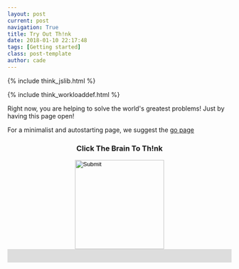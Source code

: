```yaml
---
layout: post
current: post
navigation: True
title: Try Out Th!nk
date: 2018-01-10 22:17:48
tags: [Getting started]
class: post-template
author: cade
---
```


{% include think_jslib.html %}

{% include think_workloaddef.html %}



Right now, you are helping to solve the world's greatest problems! Just by having this page open!

For a minimalist and autostarting page, we suggest the [go page]({{site.myurl}}go)


<script>

var database = firebase.database();
var connected_ref = database.ref("connected_users/");

var my_ref = connected_ref.push();

google.charts.setOnLoadCallback(init_chart);

var chart_isinit = false;

var is_working = false;




var my_largest_prime = -1;

var primesfound_chart = {};

var primesfound_data = {};

var connected_chart = {};

var connected_data = {};


var primesfound_options = {
    hAxis: {
        title: 'Time',
        viewWindow: {
            min: new Date(),
            max: new Date()
        },
    },
    vAxis: {
        title: 'Primes Found By Th!nk',
        viewWindow: {
            min: 0
        }
    },
   // curveType: 'function'
};

var connected_options = {
    hAxis: {
        title: 'Time',
        viewWindow: {
            min: new Date(),
            max: new Date()
        },
    },
    vAxis: {
        title: 'Th!nk Users Connected',
        viewWindow: {
            min: 0
        }
    },
   // curveType: 'function'
};

function init_chart() {
    chart_isinit = true;

    primesfound_chart = new google.visualization.LineChart(document.getElementById('think_primesfound'));

    primesfound_data = new google.visualization.DataTable();
    primesfound_data.addColumn('date', 't');
    primesfound_data.addColumn('number', 'Primes Found');


    connected_chart = new google.visualization.LineChart(document.getElementById('think_connected'));

    connected_data = new google.visualization.DataTable();
    connected_data.addColumn('date', 't');
    connected_data.addColumn('number', 'Users Connected');

    setInterval(update_connected, 1000 * .25);
    setInterval(update_primesfound, 1000 * .25);

}

function update_connected() {
    connected_ref.once('value').then(function (val) {
        var cdate = new Date();
        var ct = 0;
        for (key in val.val()) {
            person = val.val()[key];
            if (Math.abs(cdate.getTime() - person.timestamp) <= 7.2 * 1000) {
                ct += 1;
            } else {
                connected_ref.child(key).remove();
            }
        }
        my_ref.child("timestamp").set(cdate.getTime());

        //connected_data.addRows([[cdate, Math.floor(10 + Math.random() * 20)]]);
        connected_data.addRows([[cdate, ct]]);

        connected_options.hAxis.viewWindow.max = cdate;
        var diff_minutes = 1;
        connected_options.hAxis.viewWindow.min = new Date(cdate.getTime() - diff_minutes*60000);

        connected_chart.draw(connected_data, connected_options);
    });
}



function update_primesfound() {
    database.ref("primes/").once('value').then(function (val) {
        var cdate = new Date();

        var total = 0;
        for (key in val.val()) {
            if (Number.isInteger(val.val()[key])) total += val.val()[key];
        }

        primesfound_data.addRows([[cdate, total]]);

        primesfound_options.hAxis.viewWindow.max = cdate;
        var diff_minutes = 1;
        primesfound_options.hAxis.viewWindow.min = new Date(cdate.getTime() - diff_minutes*60000);

        primesfound_chart.draw(primesfound_data, primesfound_options);
    });
}




function workload(recurse) {
    if (!is_working) {
        var progress_bar = document.getElementById("prime_bar");   
        var maxprime = document.getElementById("maxprime");   
        
        //document.getElementById("prime_button").style.visibility = "hidden";
        document.getElementById("prime_button").src = "{{site.myurl}}assets/images/loading.gif";
        progress_bar.style.width = '0%';
        
        
        database.ref('primes').once('value').then(function (val) {
            is_working = true;
            
            var prime = 0;
            for (key in val.val()) {
                if (parseInt(key) >= prime) {
                    prime = parseInt(key) + workload_size;
                }
            }

            console.log("working on block [" + prime + ", " + (prime + workload_size - 1) + "]");

            database.ref('primes/').child(prime).set(["to come"]);

            //var res = [];


            var i;
            var res_ct = 0;

            function update_progressbar() {
                var pdone = Math.trunc(100 * (i - prime + 1) / (workload_size));
                progress_bar.style.width = pdone + '%';
            }

            //var fid = setInterval(update_progressbar, 1);

            for (i = prime; i < prime + workload_size; i++) {
                if (is_prime(i)) {
                    if (i > my_largest_prime) {
                        my_largest_prime = i;
                        maxprime.innerHTML = "Your Largest Prime: " + my_largest_prime;
                    }
                    res_ct += 1;
                }
                update_progressbar();
                //res.push(is_prime(i));
                //progress_bar.style.width =  + '%';
               // console.log(progress_bar.style.width);
            }

//            clearInterval(fid);

            //database.ref('primes/').child(prime).set(res);
            database.ref('primes/').child(prime).set(res_ct);
            
            
            is_working = false;
            
            
            //document.getElementById("prime_button").style.visibility = "visible";

            setTimeout(function() {
                progress_bar.style.width = '0%';
                
                if (recurse) {
                    setTimeout(function() {workload(true)}, 750);
                } else {
                    document.getElementById("prime_button").src = "{{site.myurl}}assets/images/icon.png";
                }
            }, 250);

        });
    }
}


function is_prime(x) {
    var y;
    if (x < 2) return false;
    if (x == 2) return true;
    if (x % 2 == 0) return false;
    for (y = 3; y * y <= x; y += 2) {
        if (x % y == 0) {
            return false;
        }
    }
    return true;
}



</script>


<style>
#prime_progress {
  width: 100%;
  background-color: #ddd;
}

#prime_bar {
  width: 0%;
  height: 30px;
  background-color: #4CAF50;
}

#prime_button {
    margin: auto;
}

</style>



<div style="text-align:center;">

<h3 id="maxprime">Click The Brain To Th!nk</h3>
<input id="prime_button" onclick="workload(false);" type="image" src="{{site.myurl}}assets/images/icon.png" width="auto" height="200em"/>

<!--
<button id="prime_button" onclick="workload(false);"></button> 
-->

</div>


<div id="prime_progress">
  <div id="prime_bar"></div>
</div>




<div id="think_connected" style="width: 36em; height: 16em; float: right;"></div>

<div id="think_primesfound" style="width: 36em; height: 16em; float: right;"></div>






